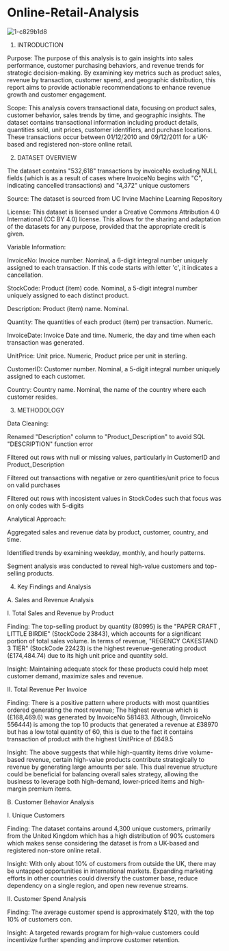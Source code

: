 # Online-Retail-Analysis

![1-c829b1d8](https://github.com/user-attachments/assets/18f9f193-7964-4e72-a95f-6cc02d41b656)

1. INTRODUCTION

Purpose: The purpose of this analysis is to gain insights into sales performance, customer purchasing behaviors, and revenue trends for strategic decision-making. By examining key metrics such as product sales, revenue by transaction, customer spend, and geographic distribution, this report aims to provide actionable recommendations to enhance revenue growth and customer engagement.

Scope: This analysis covers transactional data, focusing on product sales, customer behavior, sales trends by time, and geographic insights. The dataset contains transactional information including product details, quantities sold, unit prices, customer identifiers, and purchase locations. These transactions occur between 01/12/2010 and 09/12/2011 for a UK-based and registered non-store online retail.



2. DATASET OVERVIEW

The dataset contains "532,618" transactions by invoiceNo excluding NULL fields (which is as a result of cases where InvoiceNo begins with "C", indicating cancelled transactions) and "4,372" unique customers 

Source: The dataset is sourced from UC Irvine Machine Learning Repository

License: This dataset is licensed under a Creative Commons Attribution 4.0 International (CC BY 4.0) license.
This allows for the sharing and adaptation of the datasets for any purpose, provided that the appropriate credit is given.

Variable Information:

InvoiceNo: Invoice number. Nominal, a 6-digit integral number uniquely assigned to each transaction. If this code starts with letter 'c', it indicates a cancellation. 

StockCode: Product (item) code. Nominal, a 5-digit integral number uniquely assigned to each distinct product.

Description: Product (item) name. Nominal.

Quantity: The quantities of each product (item) per transaction. Numeric.	

InvoiceDate: Invoice Date and time. Numeric, the day and time when each transaction was generated.

UnitPrice: Unit price. Numeric, Product price per unit in sterling.

CustomerID: Customer number. Nominal, a 5-digit integral number uniquely assigned to each customer.

Country: Country name. Nominal, the name of the country where each customer resides. 



3. METHODOLOGY
   
Data Cleaning:

Renamed "Description" column to "Product_Description" to avoid SQL "DESCRIPTION" function error

Filtered out rows with null or missing values, particularly in CustomerID and Product_Description

Filtered out transactions with negative or zero quantities/unit price to focus on valid purchases

Filtered out rows with incosistent values in StockCodes such that focus was on only codes with 5-digits

Analytical Approach:

Aggregated sales and revenue data by product, customer, country, and time.

Identified trends by examining weekday, monthly, and hourly patterns.

Segment analysis was conducted to reveal high-value customers and top-selling products.


4. Key Findings and Analysis
   
A. Sales and Revenue Analysis

I. Total Sales and Revenue by Product

Finding: The top-selling product by quantity (80995) is the "PAPER CRAFT , LITTLE BIRDIE" (StockCode 23843), which accounts for a significant portion of total sales volume. In terms of revenue, "REGENCY CAKESTAND 3 TIER" (StockCode 22423) is the highest revenue-generating product (£174,484.74) due to its high unit price and quantity sold.

Insight: Maintaining adequate stock for these products could help meet customer demand, maximize sales and revenue.

II. Total Revenue Per Invoice

Finding: There is a positive pattern where products with most quantities ordered generating the most revenue; The highest revenue which is (£168,469.6) was generated by InvoiceNo 581483. Although, (InvoiceNo 556444) is among the top 10 products that generated a revenue at £38970 but has a low total quantity of 60, this is due to the fact it contains transaction of product with the highest UnitPrice of £649.5 

Insight: The above suggests that while high-quantity items drive volume-based revenue, certain high-value products contribute strategically to revenue by generating large amounts per sale. This dual revenue structure could be beneficial for balancing overall sales strategy, allowing the business to leverage both high-demand, lower-priced items and high-margin premium items.

B. Customer Behavior Analysis

I. Unique Customers
   
Finding: The dataset contains around 4,300 unique customers, primarily from the United Kingdom which has a high distribution of 90% customers which makes sense considering the dataset is from a UK-based and registered non-store online retail.

Insight: With only about 10% of customers from outside the UK, there may be untapped opportunities in international markets. Expanding marketing efforts in other countries could diversify the customer base, reduce dependency on a single region, and open new revenue streams.

II. Customer Spend Analysis

Finding: The average customer spend is approximately $120, with the top 10% of customers con.

Insight: A targeted rewards program for high-value customers could incentivize further spending and improve customer retention.





